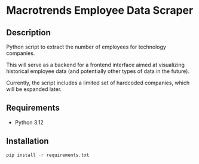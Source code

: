 # Macrotrends Employee Data Scraper

## Description

Python script to extract the number of employees for technology companies. 

This will serve as a backend for a frontend interface aimed at visualizing historical employee data (and potentially other types of data in the future). 

Currently, the script includes a limited set of hardcoded companies, which will be expanded later.

## Requirements

- Python 3.12

## Installation

```bash
pip install -r requirements.txt
```